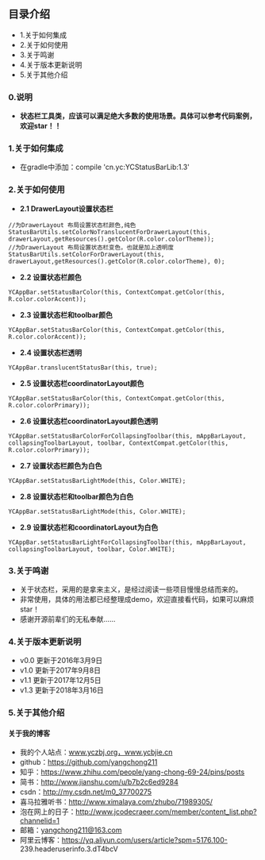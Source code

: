 ## 目录介绍
- 1.关于如何集成
- 2.关于如何使用
- 3.关于鸣谢
- 4.关于版本更新说明
- 5.关于其他介绍

### 0.说明
- **状态栏工具类，应该可以满足绝大多数的使用场景。具体可以参考代码案例，欢迎star！！**

### 1.关于如何集成
- 在gradle中添加：compile 'cn.yc:YCStatusBarLib:1.3'


### 2.关于如何使用
- **2.1 DrawerLayout设置状态栏**
```
//为DrawerLayout 布局设置状态栏颜色,纯色
StatusBarUtils.setColorNoTranslucentForDrawerLayout(this, drawerLayout,getResources().getColor(R.color.colorTheme));
//为DrawerLayout 布局设置状态栏变色，也就是加上透明度
StatusBarUtils.setColorForDrawerLayout(this, drawerLayout,getResources().getColor(R.color.colorTheme), 0);
```

- **2.2 设置状态栏颜色**
```
YCAppBar.setStatusBarColor(this, ContextCompat.getColor(this, R.color.colorAccent));
```

- **2.3 设置状态栏和toolbar颜色**
```
YCAppBar.setStatusBarColor(this, ContextCompat.getColor(this, R.color.colorAccent));
```

- **2.4 设置状态栏透明**
```
YCAppBar.translucentStatusBar(this, true);
```

- **2.5 设置状态栏coordinatorLayout颜色**
```
YCAppBar.setStatusBarColor(this, ContextCompat.getColor(this, R.color.colorPrimary));
```

- **2.6 设置状态栏coordinatorLayout颜色透明**
```
YCAppBar.setStatusBarColorForCollapsingToolbar(this, mAppBarLayout, collapsingToolbarLayout, toolbar, ContextCompat.getColor(this, R.color.colorPrimary));
```

- **2.7 设置状态栏颜色为白色**
```
YCAppBar.setStatusBarLightMode(this, Color.WHITE);
```

- **2.8 设置状态栏和toolbar颜色为白色**
```
YCAppBar.setStatusBarLightMode(this, Color.WHITE);
```

- **2.9 设置状态栏和coordinatorLayout为白色**
```
YCAppBar.setStatusBarLightForCollapsingToolbar(this, mAppBarLayout, collapsingToolbarLayout, toolbar, Color.WHITE);
```

### 3.关于鸣谢
- 关于状态栏，采用的是拿来主义，是经过阅读一些项目慢慢总结而来的。
- 非常使用，具体的用法都已经整理成demo，欢迎直接看代码，如果可以麻烦star！
- 感谢开源前辈们的无私奉献……


### 4.关于版本更新说明
- v0.0 更新于2016年3月9日
- v1.0 更新于2017年9月8日
- v1.1 更新于2017年12月5日
- v1.3 更新于2018年3月16日


### 5.关于其他介绍
#### 关于我的博客
- 我的个人站点：www.yczbj.org，www.ycbjie.cn
- github：https://github.com/yangchong211
- 知乎：https://www.zhihu.com/people/yang-chong-69-24/pins/posts
- 简书：http://www.jianshu.com/u/b7b2c6ed9284
- csdn：http://my.csdn.net/m0_37700275
- 喜马拉雅听书：http://www.ximalaya.com/zhubo/71989305/
- 泡在网上的日子：http://www.jcodecraeer.com/member/content_list.php?channelid=1
- 邮箱：yangchong211@163.com
- 阿里云博客：https://yq.aliyun.com/users/article?spm=5176.100- 239.headeruserinfo.3.dT4bcV

